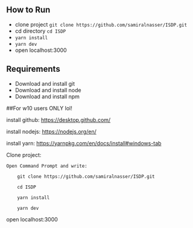 ## How to Run

- clone project `git clone https://github.com/samiralnasser/ISDP.git`
- cd directory `cd ISDP`
- `yarn install`
- `yarn dev`
- open localhost:3000

## Requirements

- Download and install git
- Download and install node
- Download and install npm


##For w10 users ONLY lol!

install github:
https://desktop.github.com/

install nodejs:
https://nodejs.org/en/

install yarn:
https://yarnpkg.com/en/docs/install#windows-tab


Clone project:

	Open Command Prompt and write:

		git clone https://github.com/samiralnasser/ISDP.git

		cd ISDP

		yarn install

		yarn dev

open localhost:3000
